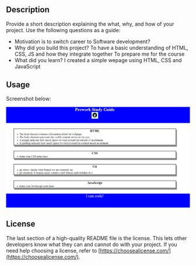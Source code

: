 # <Prework Study Guide>

## Description

Provide a short description explaining the what, why, and how of your project. Use the following questions as a guide:

- Motivation is to switch career to Software development?
- Why did you build this project? To have a basic understanding of HTML, CSS, JS and how they integrate together
To prepare me for the course
- What did you learn? I created a simple wepage using HTML, CSS and JavaScript

## Usage

Screenshot below:

![alt text](assets/images/screenshot.png)

## License

The last section of a high-quality README file is the license. This lets other developers know what they can and cannot do with your project. If you need help choosing a license, refer to [https://choosealicense.com/](https://choosealicense.com/).